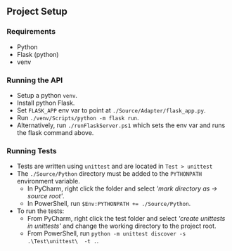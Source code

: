 ## Project Setup

### Requirements

- Python
- Flask (python)
- venv

### Running the API

- Setup a python `venv`.
- Install python Flask.
- Set `FLASK_APP` env var to point at `./Source/Adapter/flask_app.py`.
- Run `./venv/Scripts/python -m flask run`.
- Alternatively, run `./runFlaskServer.ps1` which sets the env var and runs the
flask command above.

### Running Tests

- Tests are written using `unittest` and are located in `Test > unittest`
- The `./Source/Python` directory must be added to the `PYTHONPATH` environment
variable.
   - In PyCharm, right click the folder and select _'mark directory as -> source
   root'_.
   - In PowerShell, run `$Env:PYTHONPATH += ./Source/Python`.
- To run the tests:
   - From PyCharm, right click the test folder and select _'create unittests in
   unittests'_ and change the working directory to the project root.
   - From PowerShell, run `python -m unittest discover -s .\Test\unittest\ 
   -t .`.
